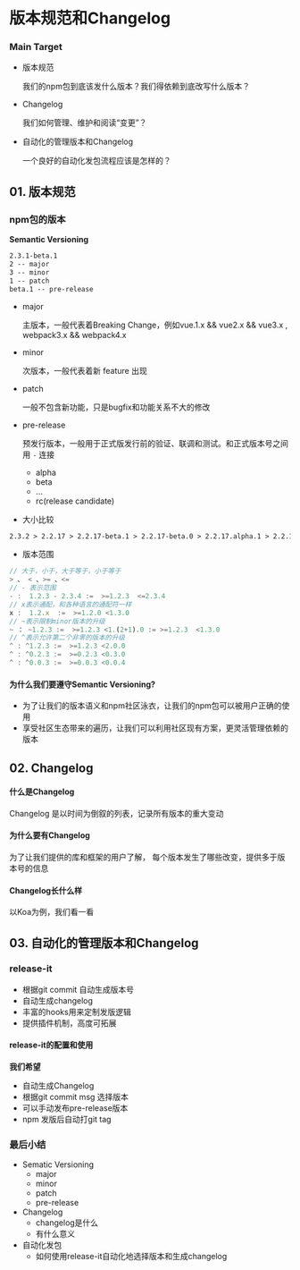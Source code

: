 # 版本规范和Changelog

### Main Target

+ 版本规范

  我们的npm包到底该发什么版本？我们得依赖到底改写什么版本？

+ Changelog

  我们如何管理、维护和阅读“变更”？

+ 自动化的管理版本和Changelog

  一个良好的自动化发包流程应该是怎样的？





## 01. 版本规范

### npm包的版本

**Semantic Versioning**

```html
2.3.1-beta.1
2 -- major
3 -- minor
1 -- patch
beta.1 -- pre-release
```

+ major

  主版本，一般代表着Breaking Change，例如vue.1.x && vue2.x && vue3.x , webpack3.x && webpack4.x

+ minor

  次版本，一般代表着新 feature 出现

+ patch

  一般不包含新功能，只是bugfix和功能关系不大的修改

+ pre-release

  预发行版本，一般用于正式版发行前的验证、联调和测试。和正式版本号之间用 `-` 连接

  + alpha
  + beta
  + ...
  + rc(release candidate)

+ 大小比较

```txt
2.3.2 > 2.2.17 > 2.2.17-beta.1 > 2.2.17-beta.0 > 2.2.17.alpha.1 > 2.2.16
```

+ 版本范围

```js
// 大于，小于，大于等于，小于等于
> 、 < 、>= 、<=
// - 表示范围
- :  1.2.3 - 2.3.4 :=  >=1.2.3  <=2.3.4
// x表示通配，和各种语言的通配符一样
x :  1.2.x  :=  >=1.2.0 <1.3.0
// ~表示限制minor版本的升级
~ ： ~1.2.3 :=  >=1.2.3 <1.(2+1).0 := >=1.2.3  <1.3.0
// ^表示允许第二个非零的版本的升级
^ : ^1.2.3 :=  >=1.2.3 <2.0.0
^ : ^0.2.3 :=  >=0.2.3 <0.3.0
^ : ^0.0.3 :=  >=0.0.3 <0.0.4
```



#### 为什么我们要遵守Semantic Versioning?

+ 为了让我们的版本语义和npm社区泳衣，让我们的npm包可以被用户正确的使用
+ 享受社区生态带来的遍历，让我们可以利用社区现有方案，更灵活管理依赖的版本



## 02. Changelog

#### 什么是Changelog

Changelog 是以时间为倒叙的列表，记录所有版本的重大变动

#### 为什么要有Changelog

为了让我们提供的库和框架的用户了解， 每个版本发生了哪些改变，提供多于版本号的信息

#### Changelog长什么样

以Koa为例，我们看一看



## 03. 自动化的管理版本和Changelog

### release-it

+ 根据git commit 自动生成版本号
+ 自动生成changelog
+ 丰富的hooks用来定制发版逻辑
+ 提供插件机制，高度可拓展



#### release-it的配置和使用

**我们希望**

+ 自动生成Changelog
+ 根据git commit msg 选择版本
+ 可以手动发布pre-release版本
+ npm 发版后自动打git tag





### 最后小结

+ Sematic Versioning
  + major
  + minor
  + patch
  + pre-release
+ Changelog
  + changelog是什么
  + 有什么意义
+ 自动化发包
  + 如何使用release-it自动化地选择版本和生成changelog



